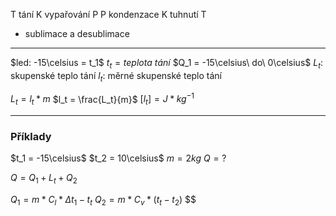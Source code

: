 
 T tání K vypařování P
 P kondenzace K  tuhnutí T

+ sublimace a desublimace

---

$led: -15\celsius = t_1$
$t_t = teplota\ tání$
$Q_1 = -15\celsius\ do\ 0\celsius$
$L_t:$ skupenské teplo tání
$l_t:$ měrné skupenské teplo tání

$L_t = l_t * m$
$l_t = \frac{L_t}{m}$
$[l_t] = J*kg^{-1}$

---
### Příklady

$t_1 = -15\celsius$
$t_2 = 10\celsius$
$m = 2kg$
$Q = ?$

$Q = Q_1 + L_t + Q_2$

$Q_1 = m * C_l *\Delta t_1 - t_t$
$Q_2 = m*C_v* (t_t-t_2)$
$$






